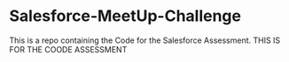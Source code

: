 # Salesforce-MeetUp-Challenge
This is a repo containing the Code for the Salesforce Assessment. 
THIS IS FOR THE COODE ASSESSMENT
